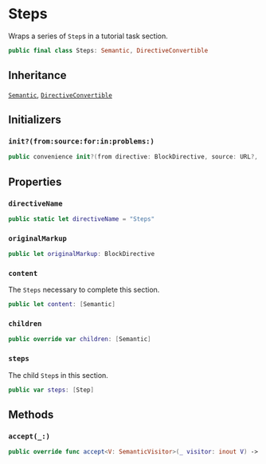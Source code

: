 # Steps

Wraps a series of `Step`s in a tutorial task section.

``` swift
public final class Steps: Semantic, DirectiveConvertible 
```

## Inheritance

[`Semantic`](/Semantic), [`DirectiveConvertible`](/DirectiveConvertible)

## Initializers

### `init?(from:source:for:in:problems:)`

``` swift
public convenience init?(from directive: BlockDirective, source: URL?, for bundle: DocumentationBundle, in context: DocumentationContext, problems: inout [Problem]) 
```

## Properties

### `directiveName`

``` swift
public static let directiveName = "Steps"
```

### `originalMarkup`

``` swift
public let originalMarkup: BlockDirective
```

### `content`

The `Steps` necessary to complete this section.

``` swift
public let content: [Semantic]
```

### `children`

``` swift
public override var children: [Semantic] 
```

### `steps`

The child `Step`s in this section.

``` swift
public var steps: [Step] 
```

## Methods

### `accept(_:)`

``` swift
public override func accept<V: SemanticVisitor>(_ visitor: inout V) -> V.Result 
```

